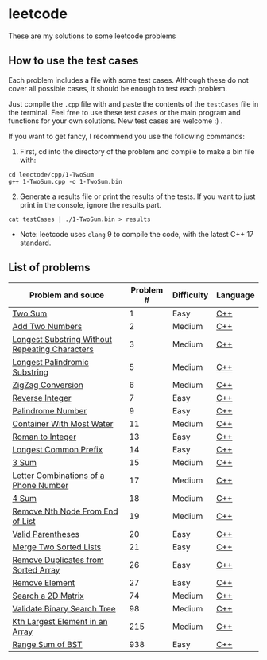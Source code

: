 # leetcode
These are my solutions to some leetcode problems

## How to use the test cases
Each problem includes a file with some test cases. Although these do not cover all possible cases, it should be enough to test each problem.

Just compile the `.cpp` file with and paste the contents of the `testCases` file in the terminal. Feel free to use these test cases or the main program and functions for your own solutions. New test cases are welcome :) .

If you want to get fancy, I recommend you use the following commands:

1. First, cd into the directory of the problem and compile to make a bin file with:

```
cd leectode/cpp/1-TwoSum
g++ 1-TwoSum.cpp -o 1-TwoSum.bin
```

2. Generate a results file or print the results of the tests. If you want to just print in the console, ignore the results part.

```
cat testCases | ./1-TwoSum.bin > results
```

* Note: leetcode uses `clang` 9 to compile the code, with the latest C++ 17 standard. 

## List of problems

|Problem and souce |Problem # |Difficulty|Language|
|---|---|---|---|
|[Two Sum](https://leetcode.com/problems/two-sum/)|1|Easy|[C++](leetcode/cpp/1-TwoSum/1-TwoSum.cpp)|
|[Add Two Numbers](https://leetcode.com/problems/add-two-numbers/)|2|Medium|[C++](leetcode/cpp/2-AddTwoNumbers/2-AddTwoNumbers.cpp)|
|[Longest Substring Without Repeating Characters](https://leetcode.com/problems/longest-substring-without-repeating-characters/)|3|Medium|[C++](leetcode/cpp/3-LongestSubstringWithoutRepeatingCharacters/3-LongestSubstringWithoutRepeatingCharacters.cpp)|
|[Longest Palindromic Substring](https://leetcode.com/problems/longest-palindromic-substring/)|5|Medium|[C++](leetcode/cpp/5-LongestPalindromicSubstring/5-LongestPalindromicSubstring.cpp)|
|[ZigZag Conversion](https://leetcode.com/problems/zigzag-conversion/)|6|Medium|[C++](leetcode/cpp/6-ZigZagConversion/6-ZigZagConversion.cpp)|
|[Reverse Integer](https://leetcode.com/problems/reverse-integer/)|7|Easy|[C++](leetcode/cpp/7-ReverseInteger/7-ReverseInteger.cpp)|
|[Palindrome Number](https://leetcode.com/problems/palindrome-number/submissions/)|9|Easy|[C++](leetcode/cpp/9-PalindromeNumber/9-PalindromeNumber.cpp)|
|[Container With Most Water](https://leetcode.com/problems/container-with-most-water/submissions/)|11|Medium|[C++](leetcode/cpp/11-ContainerWithMostWater/11-ContainerWithMostWater.cpp)|
|[Roman to Integer](https://leetcode.com/problems/roman-to-integer/)|13|Easy|[C++](leetcode/cpp/13-RomanToInteger/13-RomanToInteger.cpp)|
|[Longest Common Prefix](https://leetcode.com/problems/longest-common-prefix/)|14|Easy|[C++](leetcode/cpp/14-LongestCommonPrefix/14-LongestCommonPrefix.cpp)|
|[3 Sum](https://leetcode.com/problems/3sum/)|15|Medium|[C++](leetcode/cpp/15-3Sum/15-3Sum.cpp)|
|[Letter Combinations of a Phone Number](https://leetcode.com/problems/letter-combinations-of-a-phone-number/)|17|Medium|[C++](leetcode/cpp/17-LetterCombinationsOfAPhoneNumber/17-LetterCombinationsOfAPhoneNumber.cpp)|
|[4 Sum](https://leetcode.com/problems/4sum/)|18|Medium|[C++](leetcode/cpp/18-4Sum/18-4Sum.cpp)|
|[Remove Nth Node From End of List](https://leetcode.com/problems/remove-nth-node-from-end-of-list/)|19|Medium|[C++](leetcode/cpp/19-RemoveNthNodeFromEndOfList/19-RemoveNthNodeFromEndOfList.cpp)|
|[Valid Parentheses](https://leetcode.com/problems/valid-parentheses/)|20|Easy|[C++](leetcode/cpp/20-ValidParentheses/20-ValidParentheses.cpp)|
|[Merge Two Sorted Lists](https://leetcode.com/problems/merge-two-sorted-lists/)|21|Easy|[C++](leetcode/cpp/21-MergeTwoSortedLists/21-MergeTwoSortedLists.cpp)|
|[Remove Duplicates from Sorted Array](https://leetcode.com/problems/remove-duplicates-from-sorted-array/)|26|Easy|[C++](leetcode/cpp/26-RemoveDuplicatesFromSortedArray/26-RemoveDuplicatesFromSortedArray.cpp)|
|[Remove Element](https://leetcode.com/problems/remove-element/)|27|Easy|[C++](leetcode/cpp/27-RemoveElement/27-RemoveElement.cpp)|
|[Search a 2D Matrix](https://leetcode.com/problems/search-a-2d-matrix/)|74|Medium|[C++](leetcode/cpp/74-SearchA2DMatrix/74-SearchA2DMatrix.cpp)|
|[Validate Binary Search Tree](https://leetcode.com/problems/validate-binary-search-tree/)|98|Medium|[C++](leetcode/cpp/98-ValidateBinarySearchTree/98-ValidateBinarySearchTree.cpp)|
|[Kth Largest Element in an Array](https://leetcode.com/problems/kth-largest-element-in-an-array/submissions/)|215|Medium|[C++](leetcode/cpp/215-KthLargestElementInAnArray/215-KthLargestElementInAnArray.cpp)|
|[Range Sum of BST](https://leetcode.com/problems/range-sum-of-bst/)|938|Easy|[C++](leetcode/cpp/938-RangeSumOfBST/938-RangeSumOfBST.cpp)|